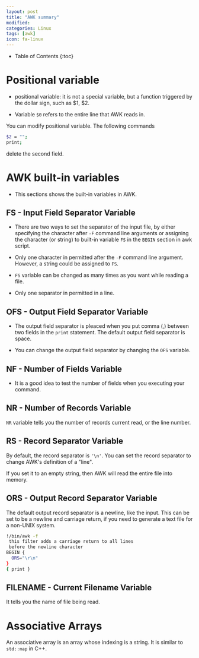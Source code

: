 ```yaml
---
layout: post
title: "AWK summary"
modified:
categories: Linux
tags: [awk]
icon: fa-linux
---
```


* Table of Contents
{:toc}

# Positional variable
- positional variable: it is not a special variable, but a function
triggered by the dollar sign, such as $1, $2.

- Variable `$0` refers to the entire line that AWK reads in.

You can modify positional variable. The following commands

``` bash
$2 = "";
print;
```

delete the second field.

# AWK built-in variables

- This sections shows the built-in variables in AWK.

## FS - Input Field Separator Variable

- There are two ways to set the separator of the input file, by either
  specifying the character after `-F` command line arguments or assigning
  the character (or string) to built-in variable `FS` in the `BEGIN`
  section in awk script.

- Only one character in permitted after the `-F` command line argument.
However, a string could be assigned to `FS`.

- `FS` variable can be changed as many times as you want while reading a
file.

- Only one separator in permitted in a line.

## OFS - Output Field Separator Variable

- The output field separator is pleaced when you put comma (,) between two
fields in the `print` statement. The default output field separator is
space.

- You can change the output field separator by changing the `OFS` variable.

## NF - Number of Fields Variable

- It is a good idea to test the number of fields when you executing your
command.

## NR - Number of Records Variable

`NR` variable tells you the number of records current read, or the line
number.

## RS - Record Separator Variable
By default, the record separator is `'\n'`. You can set the record
separator to change AWK's definition of a "line".

If you set it to an empty string, then AWK will read the entire file into
memory.

## ORS - Output Record Separator Variable
The default output record separator is a newline, like the input. This can
be set to be a newline and carriage return, if you need to generate a text
file for a non-UNIX system.

``` bash
!/bin/awk -f
 this filter adds a carriage return to all lines
 before the newline character
BEGIN {
  ORS="\r\n"
}
{ print }
```

## FILENAME - Current Filename Variable

It tells you the name of file being read.

# Associative Arrays

An associative array is an array whose indexing is a string. It is similar
to `std::map` in C++.
